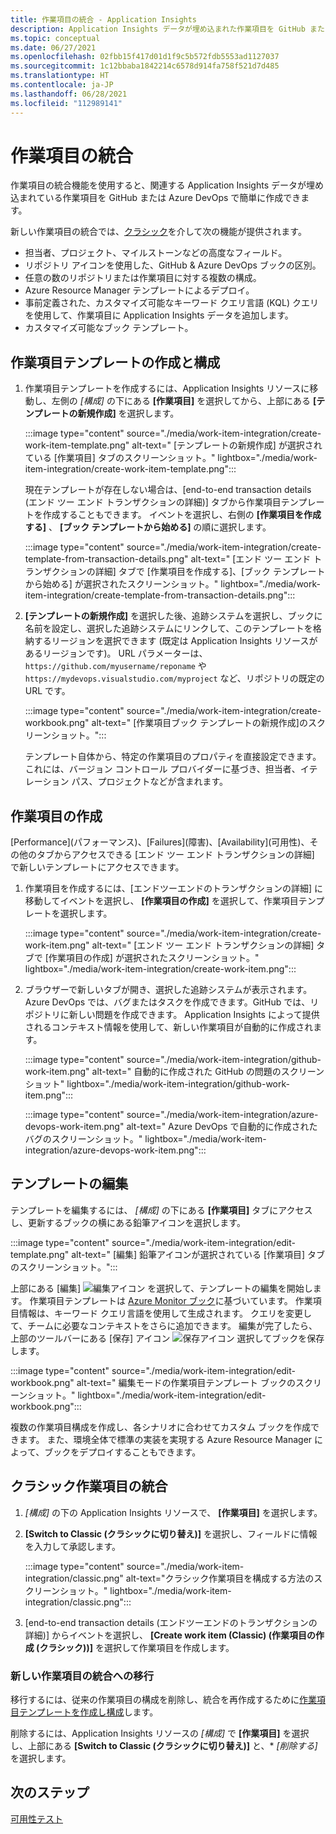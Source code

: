 ```yaml
---
title: 作業項目の統合 - Application Insights
description: Application Insights データが埋め込まれた作業項目を GitHub または Azure DevOps で作成する方法について説明します。
ms.topic: conceptual
ms.date: 06/27/2021
ms.openlocfilehash: 02fbb15f417d01d1f9c5b572fdb5553ad1127037
ms.sourcegitcommit: 1c12bbaba1842214c6578d914fa758f521d7d485
ms.translationtype: HT
ms.contentlocale: ja-JP
ms.lasthandoff: 06/28/2021
ms.locfileid: "112989141"
---
```

# <a name="work-item-integration"></a>作業項目の統合 

作業項目の統合機能を使用すると、関連する Application Insights データが埋め込まれている作業項目を GitHub または Azure DevOps で簡単に作成できます。


新しい作業項目の統合では、[クラシック](#classic-work-item-integration)を介して次の機能が提供されます。
- 担当者、プロジェクト、マイルストーンなどの高度なフィールド。
- リポジトリ アイコンを使用した、GitHub & Azure DevOps ブックの区別。
- 任意の数のリポジトリまたは作業項目に対する複数の構成。
- Azure Resource Manager テンプレートによるデプロイ。
- 事前定義された、カスタマイズ可能なキーワード クエリ言語 (KQL) クエリを使用して、作業項目に Application Insights データを追加します。
- カスタマイズ可能なブック テンプレート。


## <a name="create-and-configure-a-work-item-template"></a>作業項目テンプレートの作成と構成

1. 作業項目テンプレートを作成するには、Application Insights リソースに移動し、左側の *[構成]* の下にある **[作業項目]** を選択してから、上部にある **[テンプレートの新規作成]** を選択します。

    :::image type="content" source="./media/work-item-integration/create-work-item-template.png" alt-text=" [テンプレートの新規作成] が選択されている [作業項目] タブのスクリーンショット。" lightbox="./media/work-item-integration/create-work-item-template.png":::

    現在テンプレートが存在しない場合は、[end-to-end transaction details (エンド ツー エンド トランザクションの詳細)] タブから作業項目テンプレートを作成することもできます。 イベントを選択し、右側の **[作業項目を作成する]** 、 **[ブック テンプレートから始める]** の順に選択します。

    :::image type="content" source="./media/work-item-integration/create-template-from-transaction-details.png" alt-text=" [エンド ツー エンド トランザクションの詳細] タブで [作業項目を作成する]、[ブック テンプレートから始める] が選択されたスクリーンショット。" lightbox="./media/work-item-integration/create-template-from-transaction-details.png":::

2. **[テンプレートの新規作成]** を選択した後、追跡システムを選択し、ブックに名前を設定し、選択した追跡システムにリンクして、このテンプレートを格納するリージョンを選択できます (既定は Application Insights リソースがあるリージョンです)。 URL パラメーターは、 `https://github.com/myusername/reponame` や `https://mydevops.visualstudio.com/myproject` など、リポジトリの既定の URL です。

    :::image type="content" source="./media/work-item-integration/create-workbook.png" alt-text=" [作業項目ブック テンプレートの新規作成]のスクリーンショット。":::

    テンプレート自体から、特定の作業項目のプロパティを直接設定できます。 これには、バージョン コントロール プロバイダーに基づき、担当者、イテレーション パス、プロジェクトなどが含まれます。

## <a name="create-a-work-item"></a>作業項目の作成

 [Performance]\(パフォーマンス\)、[Failures]\(障害\)、[Availability]\(可用性\)、その他のタブからアクセスできる [エンド ツー エンド トランザクションの詳細] で新しいテンプレートにアクセスできます。

1. 作業項目を作成するには、[エンドツーエンドのトランザクションの詳細] に移動してイベントを選択し、 **[作業項目の作成]** を選択して、作業項目テンプレートを選択します。

    :::image type="content" source="./media/work-item-integration/create-work-item.png" alt-text=" [エンド ツー エンド トランザクションの詳細] タブで [作業項目の作成] が選択されたスクリーンショット。" lightbox="./media/work-item-integration/create-work-item.png":::

1. ブラウザーで新しいタブが開き、選択した追跡システムが表示されます。 Azure DevOps では、バグまたはタスクを作成できます。GitHub では、リポジトリに新しい問題を作成できます。 Application Insights によって提供されるコンテキスト情報を使用して、新しい作業項目が自動的に作成されます。

    :::image type="content" source="./media/work-item-integration/github-work-item.png" alt-text=" 自動的に作成された GitHub の問題のスクリーンショット" lightbox="./media/work-item-integration/github-work-item.png":::

    :::image type="content" source="./media/work-item-integration/azure-devops-work-item.png" alt-text=" Azure DevOps で自動的に作成されたバグのスクリーンショット。" lightbox="./media/work-item-integration/azure-devops-work-item.png":::

## <a name="edit-a-template"></a>テンプレートの編集

テンプレートを編集するには、 *[構成]* の下にある **[作業項目]** タブにアクセスし、更新するブックの横にある鉛筆アイコンを選択します。

:::image type="content" source="./media/work-item-integration/edit-template.png" alt-text=" [編集] 鉛筆アイコンが選択されている [作業項目] タブのスクリーンショット。":::

上部にある [編集] ![編集アイコン](./media/work-item-integration/edit-icon.png) を選択して、テンプレートの編集を開始します。 作業項目テンプレートは [Azure Monitor ブック](../visualize/workbooks-overview.md)に基づいています。 作業項目情報は、キーワード クエリ言語を使用して生成されます。 クエリを変更して、チームに必要なコンテキストをさらに追加できます。 編集が完了したら、上部のツールバーにある [保存] アイコン ![保存アイコン](./media/work-item-integration/save-icon.png) 選択してブックを保存します。

:::image type="content" source="./media/work-item-integration/edit-workbook.png" alt-text=" 編集モードの作業項目テンプレート ブックのスクリーンショット。" lightbox="./media/work-item-integration/edit-workbook.png":::

複数の作業項目構成を作成し、各シナリオに合わせてカスタム ブックを作成できます。 また、環境全体で標準の実装を実現する Azure Resource Manager によって、ブックをデプロイすることもできます。

## <a name="classic-work-item-integration"></a>クラシック作業項目の統合 

1. *[構成]* の下の Application Insights リソースで、 **[作業項目]** を選択します。
1. **[Switch to Classic (クラシックに切り替え)]** を選択し、フィールドに情報を入力して承認します。 

    :::image type="content" source="./media/work-item-integration/classic.png" alt-text="クラシック作業項目を構成する方法のスクリーンショット。" lightbox="./media/work-item-integration/classic.png":::

1. [end-to-end transaction details (エンドツーエンドのトランザクションの詳細)] からイベントを選択し、 **[Create work item (Classic) (作業項目の作成 (クラシック))]** を選択して作業項目を作成します。 


### <a name="migrate-to-new-work-item-integration"></a>新しい作業項目の統合への移行

移行するには、従来の作業項目の構成を削除し、統合を再作成するために[作業項目テンプレートを作成し構成](#create-and-configure-a-work-item-template)します。

削除するには、Application Insights リソースの *[構成]* で **[作業項目]** を選択し、上部にある **[Switch to Classic (クラシックに切り替え)]** と、* *[削除する]* を選択します。


## <a name="next-steps"></a>次のステップ
[可用性テスト](availability-overview.md)


